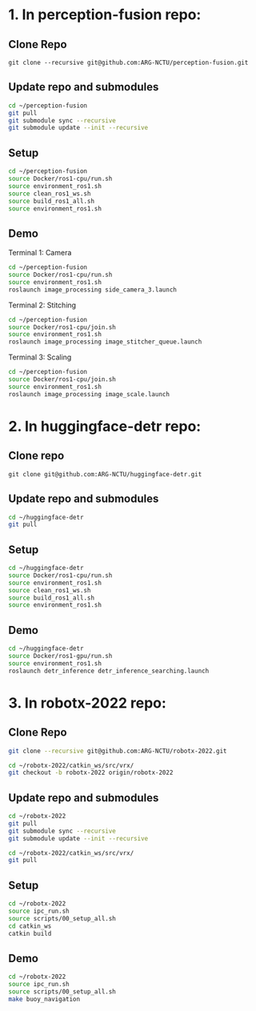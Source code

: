 # 1. In perception-fusion repo:

## Clone Repo

```
git clone --recursive git@github.com:ARG-NCTU/perception-fusion.git
``` 

## Update repo and submodules

```bash
cd ~/perception-fusion
git pull
git submodule sync --recursive
git submodule update --init --recursive
```

## Setup

```bash
cd ~/perception-fusion
source Docker/ros1-cpu/run.sh
source environment_ros1.sh
source clean_ros1_ws.sh
source build_ros1_all.sh
source environment_ros1.sh
```

## Demo

Terminal 1: Camera

```bash
cd ~/perception-fusion
source Docker/ros1-cpu/run.sh
source environment_ros1.sh
roslaunch image_processing side_camera_3.launch
```

Terminal 2: Stitching

```bash
cd ~/perception-fusion
source Docker/ros1-cpu/join.sh
source environment_ros1.sh
roslaunch image_processing image_stitcher_queue.launch
```

Terminal 3: Scaling

```bash
cd ~/perception-fusion
source Docker/ros1-cpu/join.sh
source environment_ros1.sh
roslaunch image_processing image_scale.launch
```

# 2. In huggingface-detr repo:

## Clone repo 

```
git clone git@github.com:ARG-NCTU/huggingface-detr.git
```

## Update repo and submodules

```bash
cd ~/huggingface-detr
git pull
```

## Setup

```bash
cd ~/huggingface-detr
source Docker/ros1-cpu/run.sh
source environment_ros1.sh
source clean_ros1_ws.sh
source build_ros1_all.sh
source environment_ros1.sh
```

## Demo

```bash
cd ~/huggingface-detr
source Docker/ros1-gpu/run.sh
source environment_ros1.sh
roslaunch detr_inference detr_inference_searching.launch
```

# 3. In robotx-2022 repo:

## Clone Repo

```bash
git clone --recursive git@github.com:ARG-NCTU/robotx-2022.git
``` 

```bash
cd ~/robotx-2022/catkin_ws/src/vrx/
git checkout -b robotx-2022 origin/robotx-2022
``` 

## Update repo and submodules

```bash
cd ~/robotx-2022
git pull
git submodule sync --recursive
git submodule update --init --recursive
```

```bash
cd ~/robotx-2022/catkin_ws/src/vrx/
git pull
```

## Setup

```bash
cd ~/robotx-2022
source ipc_run.sh
source scripts/00_setup_all.sh
cd catkin_ws
catkin build
```

## Demo

```bash
cd ~/robotx-2022
source ipc_run.sh
source scripts/00_setup_all.sh
make buoy_navigation
```